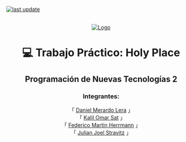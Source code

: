 <p>
  <a href="">
    <img src="https://img.shields.io/github/last-commit/Julzz23/tpFinal-react-node" alt="last update" />
  </a>
</p>

<br />
<div align="center">
  <a href="ttps://github.com/othneildrew/Best-README-Template">
    <img src="https://aulavirtual.instituto.ort.edu.ar/pluginfile.php/1/theme_institutort37/logo/1686687138/logo.png" alt="Logo">
  </a>

  <h1 align="center">💻 Trabajo Práctico: Holy Place</h1>

  <h2 align="center">
    Programación de Nuevas Tecnologías 2
  </h2>

  <p>
    <h3>Integrantes:</h3>
        「 <a href="https://www.linkedin.com/in/leradaniel/">Daniel Merardo Lera</a> 」
        </br>「 <a href="https://www.google.com/">Kalil Omar Sat</a> 」
        </br>「 <a href="https://www.google.com/">Federico Martin Herrmann</a> 」
        </br>「 <a href="https://github.com/Julzz23">Julian Joel Stravitz</a> 」
  </p>
</div>
